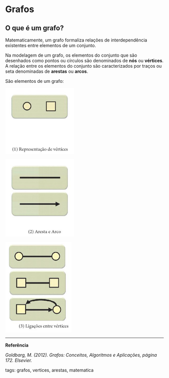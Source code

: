 # Grafos

## O que é um grafo?

Matematicamente, um grafo formaliza relações de interdependência existentes entre elementos de um conjunto.

Na modelagem de um grafo, os elementos do conjunto que são desenhados como pontos ou círculos são denominados de **nós** ou **vértices**. A relação entre os elementos do conjunto são caracterizados por traços ou seta denominadas de **arestas** ou **arcos**.

São elementos de um grafo:

![representação de vértices](./img/vertices.png)

![Arestas e Arcos](./img/arestasArcos.png)

![Ligações entre vértices](./img/ligacoesVertices.png)

---

**Referência**

_Goldbarg, M. (2012). Grafos: Conceitos, Algoritmos e Aplicações, página 172. Elsevier._

tags: grafos, vertices, arestas, matematica